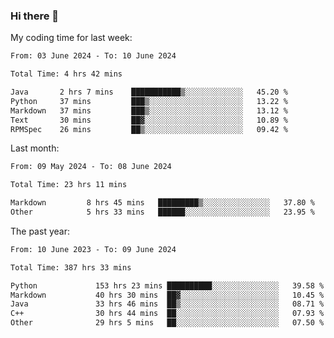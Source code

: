 ### Hi there 👋

My coding time for last week:

<!--START_SECTION:week-->

```txt
From: 03 June 2024 - To: 10 June 2024

Total Time: 4 hrs 42 mins

Java       2 hrs 7 mins    ███████████▒░░░░░░░░░░░░░   45.20 %
Python     37 mins         ███▒░░░░░░░░░░░░░░░░░░░░░   13.22 %
Markdown   37 mins         ███▒░░░░░░░░░░░░░░░░░░░░░   13.12 %
Text       30 mins         ██▓░░░░░░░░░░░░░░░░░░░░░░   10.89 %
RPMSpec    26 mins         ██▒░░░░░░░░░░░░░░░░░░░░░░   09.42 %
```

<!--END_SECTION:week-->

Last month:

<!--START_SECTION:month-->

```txt
From: 09 May 2024 - To: 08 June 2024

Total Time: 23 hrs 11 mins

Markdown         8 hrs 45 mins   █████████▒░░░░░░░░░░░░░░░   37.80 %
Other            5 hrs 33 mins   ██████░░░░░░░░░░░░░░░░░░░   23.95 %
```

<!--END_SECTION:month-->

The past year:

<!--START_SECTION:year-->

```txt
From: 10 June 2023 - To: 09 June 2024

Total Time: 387 hrs 33 mins

Python             153 hrs 23 mins ██████████░░░░░░░░░░░░░░░   39.58 %
Markdown           40 hrs 30 mins  ██▓░░░░░░░░░░░░░░░░░░░░░░   10.45 %
Java               33 hrs 46 mins  ██▒░░░░░░░░░░░░░░░░░░░░░░   08.71 %
C++                30 hrs 44 mins  ██░░░░░░░░░░░░░░░░░░░░░░░   07.93 %
Other              29 hrs 5 mins   ██░░░░░░░░░░░░░░░░░░░░░░░   07.50 %
```

<!--END_SECTION:year-->
